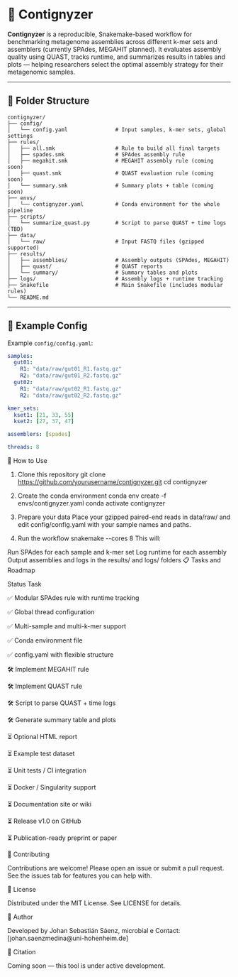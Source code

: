 # 🧬 Contignyzer

**Contignyzer** is a reproducible, Snakemake-based workflow for benchmarking metagenome assemblies across different k-mer sets and assemblers (currently SPAdes, MEGAHIT planned). It evaluates assembly quality using QUAST, tracks runtime, and summarizes results in tables and plots — helping researchers select the optimal assembly strategy for their metagenomic samples.

------------------------------------------------------------------------

## 📁 Folder Structure

```
contignyzer/
├── config/
│   └── config.yaml               # Input samples, k-mer sets, global settings
├── rules/                       
│   ├── all.smk                   # Rule to build all final targets
│   ├── spades.smk                # SPAdes assembly rule
│   ├── megahit.smk               # MEGAHIT assembly rule (coming soon)
│   ├── quast.smk                 # QUAST evaluation rule (coming soon)
│   └── summary.smk               # Summary plots + table (coming soon)
├── envs/
│   └── contignyzer.yaml          # Conda environment for the whole pipeline
├── scripts/
│   └── summarize_quast.py        # Script to parse QUAST + time logs (TBD)
├── data/
│   └── raw/                      # Input FASTQ files (gzipped supported)
├── results/
│   ├── assemblies/               # Assembly outputs (SPAdes, MEGAHIT)
│   ├── quast/                    # QUAST reports
│   └── summary/                  # Summary tables and plots
├── logs/                         # Assembly logs + runtime tracking
├── Snakefile                     # Main Snakefile (includes modular rules)
└── README.md
```
------------------------------------------------------------------------

## 🧪 Example Config

Example `config/config.yaml`:

``` yaml
samples:
  gut01:
    R1: "data/raw/gut01_R1.fastq.gz"
    R2: "data/raw/gut01_R2.fastq.gz"
  gut02:
    R1: "data/raw/gut02_R1.fastq.gz"
    R2: "data/raw/gut02_R2.fastq.gz"

kmer_sets:
  kset1: [21, 33, 55]
  kset2: [27, 37, 47]

assemblers: [spades]

threads: 8
```

🚀 How to Use

1.  Clone this repository git clone <https://github.com/yourusername/contignyzer.git> cd contignyzer

2.  Create the conda environment conda env create -f envs/contignyzer.yaml conda activate contignyzer

3.  Prepare your data Place your gzipped paired-end reads in data/raw/ and edit config/config.yaml with your sample names and paths.

4.  Run the workflow snakemake --cores 8 This will:

Run SPAdes for each sample and k-mer set Log runtime for each assembly Output assemblies and logs in the results/ and logs/ folders 📋 Tasks and Roadmap

Status Task

✅ Modular SPAdes rule with runtime tracking

✅ Global thread configuration

✅ Multi-sample and multi-k-mer support

✅ Conda environment file

✅ config.yaml with flexible structure

🛠️ Implement MEGAHIT rule

🛠️ Implement QUAST rule

🛠️ Script to parse QUAST + time logs

🛠️ Generate summary table and plots

⏳ Optional HTML report

⏳ Example test dataset

⏳ Unit tests / CI integration

⏳ Docker / Singularity support

⏳ Documentation site or wiki

⏳ Release v1.0 on GitHub

⏳ Publication-ready preprint or paper

🤝 Contributing

Contributions are welcome! Please open an issue or submit a pull request. See the issues tab for features you can help with.

📜 License

Distributed under the MIT License. See LICENSE for details.

👤 Author

Developed by Johan Sebastián Sáenz, microbial e Contact: [johan.saenzmedina\@uni-hohenheim.de]

📣 Citation

Coming soon — this tool is under active development.
